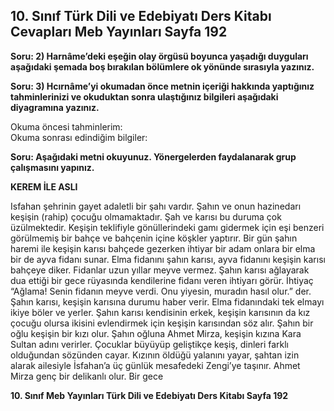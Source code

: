 ## 10. Sınıf Türk Dili ve Edebiyatı Ders Kitabı Cevapları Meb Yayınları Sayfa 192

**Soru: 2) Harnâme’deki eşeğin olay örgüsü boyunca yaşadığı duyguları aşağıdaki şemada boş bırakılan bölümlere ok yönünde sırasıyla yazınız.**

**Soru: 3) Hcırnâme’yi okumadan önce metnin içeriği hakkında yaptığınız tahminlerinizi ve okuduktan sonra ulaştığınız bilgileri aşağıdaki diyagramına yazınız.**

Okuma öncesi tahminlerim:  
 Okuma sonrası edindiğim bilgiler:

**Soru: Aşağıdaki metni okuyunuz. Yönergelerden faydalanarak grup çalışmasını yapınız.**

**KEREM İLE ASLI**

Isfahan şehrinin gayet adaletli bir şahı vardır. Şahın ve onun hazinedarı keşişin (rahip) çocuğu olmamaktadır. Şah ve karısı bu duruma çok üzülmektedir. Keşişin teklifiyle gönüllerindeki gamı gidermek için eşi benzeri görülmemiş bir bahçe ve bahçenin içine köşkler yaptırır. Bir gün şahın haremi ile keşişin karısı bahçede gezerken ihtiyar bir adam onlara bir elma bir de ayva fidanı sunar. Elma fidanını şahın karısı, ayva fidanını keşişin karısı bahçeye diker. Fidanlar uzun yıllar meyve vermez. Şahın karısı ağlayarak dua ettiği bir gece rüyasında kendilerine fidanı veren ihtiyarı görür. İhtiyaç “Ağlama! Senin fidanın meyve verdi. Onu yiyesin, muradın hasıl olur.” der. Şahın karısı, keşişin karısına durumu haber verir. Elma fidanındaki tek elmayı ikiye böler ve yerler. Şahın karısı kendisinin erkek, keşişin karısının da kız çocuğu olursa ikisini evlendirmek için keşişin karısından söz alır. Şahın bir oğlu keşişin bir kızı olur. Şahın oğluna Ahmet Mirza, keşişin kızına Kara Sultan adını verirler. Çocuklar büyüyüp geliştikçe keşiş, dinleri farklı olduğundan sözünden cayar. Kızının öldüğü yalanını yayar, şahtan izin alarak ailesiyle İsfahan’a üç günlük mesafedeki Zengi’ye taşınır. Ahmet Mirza genç bir delikanlı olur. Bir gece

**10. Sınıf Meb Yayınları Türk Dili ve Edebiyatı Ders Kitabı Sayfa 192**